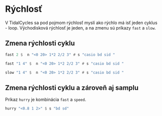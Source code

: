 # Rýchlosť

V TidalCycles sa pod pojmom rýchlosť myslí ako rýchlo má isť jeden cyklus - loop. Východisková rýchlosť je jeden, a na zmenu sú príkazy ```fast``` a ```slow```.


## Zmena rýchlosti cyklu

```haskell
fast 2 $  n "<0 20> 1*2 2/2 3" # s "casio bd sid "
```

```haskell
fast "1 4" $  n "<0 20> 1*2 2/2 3" # s "casio bd sid "
```

```haskell
slow "1 4" $  n "<0 20> 1*2 2/2 3" # s "casio bd sid "
```

## Zmena rýchlosti cyklu a zároveň aj samplu

Príkaz ```hurry``` je kombinácia ```fast``` a ```speed```.

```haskell
hurry "<0.8 1 2>" $ s "bd sd"
```
